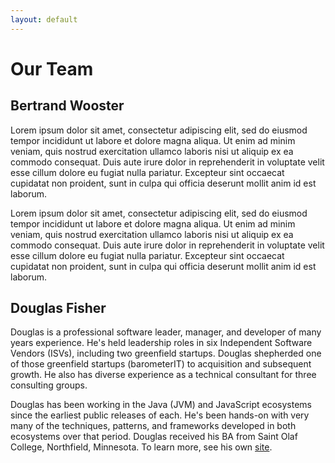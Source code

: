 ```yaml
---
layout: default
---
```


# Our Team

## Bertrand Wooster

Lorem ipsum dolor sit amet, consectetur adipiscing elit, sed do eiusmod tempor incididunt ut labore et dolore magna
aliqua. Ut enim ad minim veniam, quis nostrud exercitation ullamco laboris nisi ut aliquip ex ea commodo consequat.
Duis aute irure dolor in reprehenderit in voluptate velit esse cillum dolore eu fugiat nulla pariatur. Excepteur sint
occaecat cupidatat non proident, sunt in culpa qui officia deserunt mollit anim id est laborum.

Lorem ipsum dolor sit amet, consectetur adipiscing elit, sed do eiusmod tempor incididunt ut labore et dolore magna
aliqua. Ut enim ad minim veniam, quis nostrud exercitation ullamco laboris nisi ut aliquip ex ea commodo consequat.
Duis aute irure dolor in reprehenderit in voluptate velit esse cillum dolore eu fugiat nulla pariatur. Excepteur sint
occaecat cupidatat non proident, sunt in culpa qui officia deserunt mollit anim id est laborum.

## Douglas Fisher

Douglas is a professional software leader, manager, and developer of many years experience.
He's held leadership roles in six Independent Software Vendors (ISVs), including two greenfield startups.
Douglas shepherded one of those greenfield startups (barometerIT) to acquisition and subsequent growth.
He also has diverse experience as a technical consultant for three consulting groups.

Douglas has been working in the Java (JVM) and JavaScript ecosystems since the earliest public releases of each.
He's been hands-on with very many of the techniques, patterns, and frameworks developed in both ecosystems over that period. 
Douglas received his BA from Saint Olaf College, Northfield, Minnesota.
To learn more, see his own [site](https://dfisher95350.github.io/).